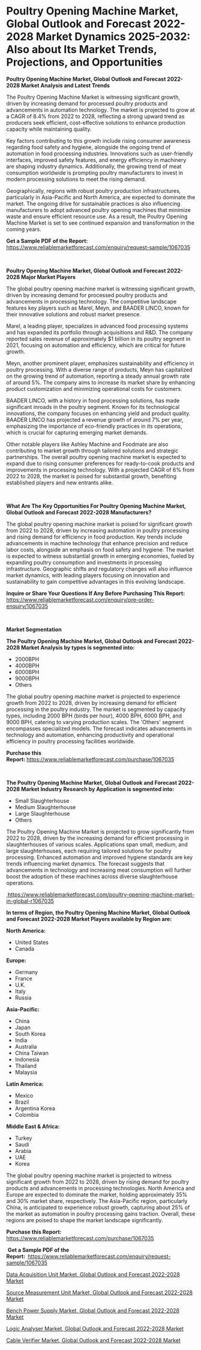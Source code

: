<p><h1>Poultry Opening Machine Market, Global Outlook and Forecast 2022-2028 Market Dynamics 2025-2032: Also about Its Market Trends, Projections, and Opportunities</h1></p><p><strong>Poultry Opening Machine Market, Global Outlook and Forecast 2022-2028 Market Analysis and Latest Trends</strong></p>
<p><p>The Poultry Opening Machine Market is witnessing significant growth, driven by increasing demand for processed poultry products and advancements in automation technology. The market is projected to grow at a CAGR of 8.4% from 2022 to 2028, reflecting a strong upward trend as producers seek efficient, cost-effective solutions to enhance production capacity while maintaining quality. </p><p>Key factors contributing to this growth include rising consumer awareness regarding food safety and hygiene, alongside the ongoing trend of automation in food processing industries. Innovations such as user-friendly interfaces, improved safety features, and energy efficiency in machinery are shaping industry dynamics. Additionally, the growing trend of meat consumption worldwide is prompting poultry manufacturers to invest in modern processing solutions to meet the rising demand.</p><p>Geographically, regions with robust poultry production infrastructures, particularly in Asia-Pacific and North America, are expected to dominate the market. The ongoing drive for sustainable practices is also influencing manufacturers to adopt advanced poultry opening machines that minimize waste and ensure efficient resource use. As a result, the Poultry Opening Machine Market is set to see continued expansion and transformation in the coming years.</p></p>
<p><strong>Get a Sample PDF of the Report:&nbsp;</strong> <a href="https://www.reliablemarketforecast.com/enquiry/request-sample/1067035?utm_campaign=1140&utm_medium=2&utm_source=Github&utm_content=ia&utm_term=21032025&utm_id=poultry-opening-machine-market-global-outlook-and-forecast-2022-2028">https://www.reliablemarketforecast.com/enquiry/request-sample/1067035</a></p>
<p>&nbsp;</p>
<p><strong>Poultry Opening Machine Market, Global Outlook and Forecast 2022-2028 Major Market Players</strong></p>
<p><p>The global poultry opening machine market is witnessing significant growth, driven by increasing demand for processed poultry products and advancements in processing technology. The competitive landscape features key players such as Marel, Meyn, and BAADER LINCO, known for their innovative solutions and robust market presence.</p><p>Marel, a leading player, specializes in advanced food processing systems and has expanded its portfolio through acquisitions and R&D. The company reported sales revenue of approximately $1 billion in its poultry segment in 2021, focusing on automation and efficiency, which are critical for future growth.</p><p>Meyn, another prominent player, emphasizes sustainability and efficiency in poultry processing. With a diverse range of products, Meyn has capitalized on the growing trend of automation, reporting a steady annual growth rate of around 5%. The company aims to increase its market share by enhancing product customization and minimizing operational costs for customers.</p><p>BAADER LINCO, with a history in food processing solutions, has made significant inroads in the poultry segment. Known for its technological innovations, the company focuses on enhancing yield and product quality. BAADER LINCO has projected a revenue growth of around 7% per year, emphasizing the importance of eco-friendly practices in its operations, which is crucial for capturing emerging market demands.</p><p>Other notable players like Ashley Machine and Foodmate are also contributing to market growth through tailored solutions and strategic partnerships. The overall poultry opening machine market is expected to expand due to rising consumer preferences for ready-to-cook products and improvements in processing technology. With a projected CAGR of 6% from 2022 to 2028, the market is poised for substantial growth, benefiting established players and new entrants alike.</p></p>
<p>&nbsp;</p>
<p><strong>What Are The Key Opportunities For Poultry Opening Machine Market, Global Outlook and Forecast 2022-2028 Manufacturers?</strong></p>
<p><p>The global poultry opening machine market is poised for significant growth from 2022 to 2028, driven by increasing automation in poultry processing and rising demand for efficiency in food production. Key trends include advancements in machine technology that enhance precision and reduce labor costs, alongside an emphasis on food safety and hygiene. The market is expected to witness substantial growth in emerging economies, fueled by expanding poultry consumption and investments in processing infrastructure. Geographic shifts and regulatory changes will also influence market dynamics, with leading players focusing on innovation and sustainability to gain competitive advantages in this evolving landscape.</p></p>
<p><strong>Inquire or Share Your Questions If Any Before Purchasing This Report:</strong> <a href="https://www.reliablemarketforecast.com/enquiry/pre-order-enquiry/1067035?utm_campaign=1140&utm_medium=2&utm_source=Github&utm_content=ia&utm_term=21032025&utm_id=poultry-opening-machine-market-global-outlook-and-forecast-2022-2028">https://www.reliablemarketforecast.com/enquiry/pre-order-enquiry/1067035</a></p>
<p>&nbsp;</p>
<p><strong>Market Segmentation</strong></p>
<p><strong>The Poultry Opening Machine Market, Global Outlook and Forecast 2022-2028 Market Analysis by types is segmented into:</strong></p>
<p><ul><li>2000BPH</li><li>4000BPH</li><li>6000BPH</li><li>9000BPH</li><li>Others</li></ul></p>
<p><p>The global poultry opening machine market is projected to experience growth from 2022 to 2028, driven by increasing demand for efficient processing in the poultry industry. The market is segmented by capacity types, including 2000 BPH (birds per hour), 4000 BPH, 6000 BPH, and 9000 BPH, catering to varying production scales. The 'Others' segment encompasses specialized models. The forecast indicates advancements in technology and automation, enhancing productivity and operational efficiency in poultry processing facilities worldwide.</p></p>
<p><strong>Purchase this Report:&nbsp;</strong><a href="https://www.reliablemarketforecast.com/purchase/1067035?utm_campaign=1140&utm_medium=2&utm_source=Github&utm_content=ia&utm_term=21032025&utm_id=poultry-opening-machine-market-global-outlook-and-forecast-2022-2028">https://www.reliablemarketforecast.com/purchase/1067035</a></p>
<p>&nbsp;</p>
<p><strong>The Poultry Opening Machine Market, Global Outlook and Forecast 2022-2028 Market Industry Research by Application is segmented into:</strong></p>
<p><ul><li>Small Slaughterhouse</li><li>Medium Slaughterhouse</li><li>Large Slaughterhouse</li><li>Others</li></ul></p>
<p><p>The Poultry Opening Machine Market is projected to grow significantly from 2022 to 2028, driven by the increasing demand for efficient processing in slaughterhouses of various scales. Applications span small, medium, and large slaughterhouses, each requiring tailored solutions for poultry processing. Enhanced automation and improved hygiene standards are key trends influencing market dynamics. The forecast suggests that advancements in technology and increasing meat consumption will further boost the adoption of these machines across diverse slaughterhouse operations.</p></p>
<p><a href="https://www.reliablemarketforecast.com/poultry-opening-machine-market-in-global-r1067035?utm_campaign=1140&utm_medium=2&utm_source=Github&utm_content=ia&utm_term=21032025&utm_id=poultry-opening-machine-market-global-outlook-and-forecast-2022-2028">&nbsp;https://www.reliablemarketforecast.com/poultry-opening-machine-market-in-global-r1067035</a></p>
<p><strong>In terms of Region, the Poultry Opening Machine Market, Global Outlook and Forecast 2022-2028 Market Players available by Region are:</strong></p>
<p>
    <p> <strong> North America: </strong>
        <ul>
            <li>United States</li>
            <li>Canada</li>
        </ul>
        </p> 
    <p> <strong> Europe: </strong>
        <ul>
            <li>Germany</li>
            <li>France</li>
            <li>U.K.</li>
            <li>Italy</li>
            <li>Russia</li>
        </ul>
        </p> 
    <p> <strong> Asia-Pacific: </strong>
        <ul>
            <li>China</li>
            <li>Japan</li>
            <li>South Korea</li>
            <li>India</li>
            <li>Australia</li>
            <li>China Taiwan</li>
            <li>Indonesia</li>
            <li>Thailand</li>
            <li>Malaysia</li>
        </ul>
        </p> 
    <p> <strong> Latin America: </strong>
        <ul>
            <li>Mexico</li>
            <li>Brazil</li>
            <li>Argentina Korea</li>
            <li>Colombia</li>
        </ul>
        </p> 
    <p> <strong> Middle East & Africa: </strong>
        <ul>
            <li>Turkey</li>
            <li>Saudi</li>
            <li>Arabia</li>
            <li>UAE</li>
            <li>Korea</li>
        </ul>
    </p>
    </p>
<p><p>The global poultry opening machine market is projected to witness significant growth from 2022 to 2028, driven by rising demand for poultry products and advancements in processing technologies. North America and Europe are expected to dominate the market, holding approximately 35% and 30% market share, respectively. The Asia-Pacific region, particularly China, is anticipated to experience robust growth, capturing about 25% of the market as automation in poultry processing gains traction. Overall, these regions are poised to shape the market landscape significantly.</p></p>
<p><strong>Purchase this Report: </strong><a href="https://www.reliablemarketforecast.com/purchase/1067035?utm_campaign=1140&utm_medium=2&utm_source=Github&utm_content=ia&utm_term=21032025&utm_id=poultry-opening-machine-market-global-outlook-and-forecast-2022-2028">https://www.reliablemarketforecast.com/purchase/1067035</a></p>
<p>&nbsp;<strong>Get a Sample PDF of the Report:&nbsp;&nbsp;</strong><a href="https://www.reliablemarketforecast.com/enquiry/request-sample/1067035?utm_campaign=1140&utm_medium=2&utm_source=Github&utm_content=ia&utm_term=21032025&utm_id=poultry-opening-machine-market-global-outlook-and-forecast-2022-2028">https://www.reliablemarketforecast.com/enquiry/request-sample/1067035</a></p>
<p><strong></strong></p>
<p><p><a href="https://github.com/amagloeaad54/Market-Research-Report-List-1/blob/main/data-acquisition-unit-market-global-outlook-and-forecast-2022-2028-market.md?utm_campaign=1140&utm_medium=2&utm_source=Github&utm_content=ia&utm_term=21032025&utm_id=poultry-opening-machine-market-global-outlook-and-forecast-2022-2028">Data Acquisition Unit Market, Global Outlook and Forecast 2022-2028 Market</a></p><p><a href="https://github.com/ximensbisade/Market-Research-Report-List-1/blob/main/source-measurement-unit-market-global-outlook-and-forecast-2022-2028-market.md?utm_campaign=1140&utm_medium=2&utm_source=Github&utm_content=ia&utm_term=21032025&utm_id=poultry-opening-machine-market-global-outlook-and-forecast-2022-2028">Source Measurement Unit Market, Global Outlook and Forecast 2022-2028 Market</a></p><p><a href="https://github.com/neiridionna/Market-Research-Report-List-1/blob/main/bench-power-supply-market-global-outlook-and-forecast-2022-2028-market.md?utm_campaign=1140&utm_medium=2&utm_source=Github&utm_content=ia&utm_term=21032025&utm_id=poultry-opening-machine-market-global-outlook-and-forecast-2022-2028">Bench Power Supply Market, Global Outlook and Forecast 2022-2028 Market</a></p><p><a href="https://github.com/blauetrelawz/Market-Research-Report-List-1/blob/main/logic-analyser-market-global-outlook-and-forecast-2022-2028-market.md?utm_campaign=1140&utm_medium=2&utm_source=Github&utm_content=ia&utm_term=21032025&utm_id=poultry-opening-machine-market-global-outlook-and-forecast-2022-2028">Logic Analyser Market, Global Outlook and Forecast 2022-2028 Market</a></p><p><a href="https://github.com/porstgowinjq/Market-Research-Report-List-1/blob/main/cable-verifier-market-global-outlook-and-forecast-2022-2028-market.md?utm_campaign=1140&utm_medium=2&utm_source=Github&utm_content=ia&utm_term=21032025&utm_id=poultry-opening-machine-market-global-outlook-and-forecast-2022-2028">Cable Verifier Market, Global Outlook and Forecast 2022-2028 Market</a></p></p>